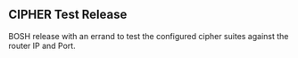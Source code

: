 ## CIPHER Test Release

BOSH release with an errand to test the configured cipher suites against the router IP and Port.
